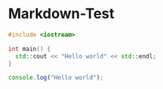 # Markdown-Test

```cpp
#include <iostream>

int main() {
  std::cout << "Hello world" << std::endl;
}  
```

```javascript
console.log("Hello world");
```
